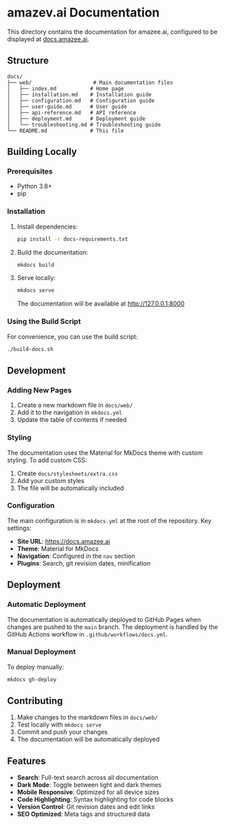 # amazev.ai Documentation

This directory contains the documentation for amazee.ai, configured to be displayed at [docs.amazee.ai](https://docs.amazee.ai).

## Structure

```
docs/
├── web/                    # Main documentation files
│   ├── index.md           # Home page
│   ├── installation.md    # Installation guide
│   ├── configuration.md   # Configuration guide
│   ├── user-guide.md      # User guide
│   ├── api-reference.md   # API reference
│   ├── deployment.md      # Deployment guide
│   └── troubleshooting.md # Troubleshooting guide
└── README.md              # This file
```

## Building Locally

### Prerequisites

- Python 3.8+
- pip

### Installation

1. Install dependencies:
   ```bash
   pip install -r docs-requirements.txt
   ```

2. Build the documentation:
   ```bash
   mkdocs build
   ```

3. Serve locally:
   ```bash
   mkdocs serve
   ```

   The documentation will be available at http://127.0.0.1:8000

### Using the Build Script

For convenience, you can use the build script:

```bash
./build-docs.sh
```

## Development

### Adding New Pages

1. Create a new markdown file in `docs/web/`
2. Add it to the navigation in `mkdocs.yml`
3. Update the table of contents if needed

### Styling

The documentation uses the Material for MkDocs theme with custom styling. To add custom CSS:

1. Create `docs/stylesheets/extra.css`
2. Add your custom styles
3. The file will be automatically included

### Configuration

The main configuration is in `mkdocs.yml` at the root of the repository. Key settings:

- **Site URL**: https://docs.amazee.ai
- **Theme**: Material for MkDocs
- **Navigation**: Configured in the `nav` section
- **Plugins**: Search, git revision dates, minification

## Deployment

### Automatic Deployment

The documentation is automatically deployed to GitHub Pages when changes are pushed to the `main` branch. The deployment is handled by the GitHub Actions workflow in `.github/workflows/docs.yml`.

### Manual Deployment

To deploy manually:

```bash
mkdocs gh-deploy
```

## Contributing

1. Make changes to the markdown files in `docs/web/`
2. Test locally with `mkdocs serve`
3. Commit and push your changes
4. The documentation will be automatically deployed

## Features

- **Search**: Full-text search across all documentation
- **Dark Mode**: Toggle between light and dark themes
- **Mobile Responsive**: Optimized for all device sizes
- **Code Highlighting**: Syntax highlighting for code blocks
- **Version Control**: Git revision dates and edit links
- **SEO Optimized**: Meta tags and structured data